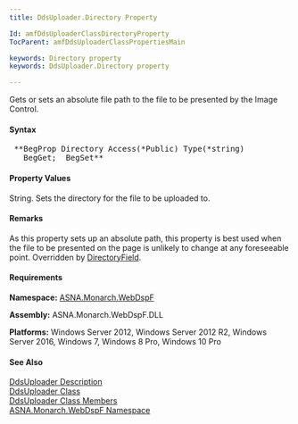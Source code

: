 ```yaml
---
title: DdsUploader.Directory Property

Id: amfDdsUploaderClassDirectoryProperty
TocParent: amfDdsUploaderClassPropertiesMain

keywords: Directory property
keywords: DdsUploader.Directory property

---
```


Gets or sets an absolute file path to the file to be presented by the Image Control.

#### Syntax
<pre class="prettyprint"> **BegProp Directory Access(*Public) Type(*string)
   BegGet;  BegSet** </pre>

#### Property Values
String. Sets the directory for the file to be uploaded to.

#### Remarks
As this property sets up an absolute path, this property is best used when the file to be presented on the page is unlikely to change at any foreseeable point. Overridden by [DirectoryField](amfDdsUploaderClassDirectoryFieldProperty.html).

#### Requirements
**Namespace:** [ASNA.Monarch.WebDspF](amfWebDspFNamespace.html)

**Assembly:** ASNA.Monarch.WebDspF.DLL

**Platforms:** Windows Server 2012, Windows Server 2012 R2, Windows Server 2016, Windows 7, Windows 8 Pro, Windows 10 Pro

#### See Also
[DdsUploader Description](amfUnderstandingUploaderControls.html)<br /> [ DdsUploader Class](amfDdsUploaderClass.html) <br /> [ DdsUploader Class Members](amfDdsUploaderClassMembers.html) <br /> [ ASNA.Monarch.WebDspF Namespace](amfWebDspFNamespace.html) 
